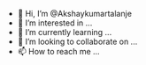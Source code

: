 - 👋 Hi, I’m @Akshaykumartalanje
- 👀 I’m interested in ...
- 🌱 I’m currently learning ...
- 💞️ I’m looking to collaborate on ...
- 📫 How to reach me ...

<!---
Akshaykumartalanje/Akshaykumartalanje is a ✨ special ✨ repository because its `README.md` (this file) appears on your GitHub profile.
You can click the Preview link to take a look at your changes.
--->

